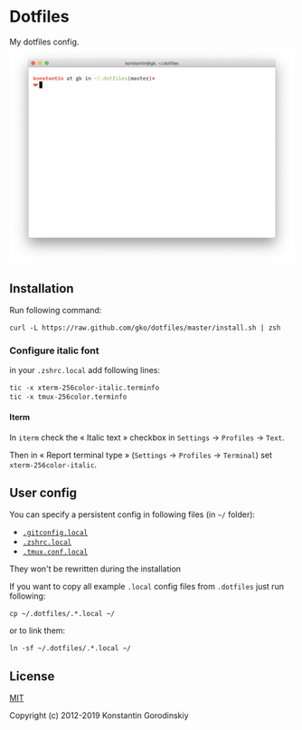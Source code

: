 # Dotfiles

My dotfiles config.
![screenshot](https://github.com/gko/dotfiles/raw/master/screenshot.png)

## Installation

Run following command:
```shell
curl -L https://raw.github.com/gko/dotfiles/master/install.sh | zsh
```

### Configure italic font

in your `.zshrc.local` add following lines:
```shell
tic -x xterm-256color-italic.terminfo
tic -x tmux-256color.terminfo
```

#### Iterm

In `iterm` check the « Italic text » checkbox in `Settings` → `Profiles` → `Text`.

Then in « Report terminal type » (`Settings` → `Profiles` → `Terminal`) set `xterm-256color-italic`.

## User config

You can specify a persistent config in following files (in `~/` folder):
- [`.gitconfig.local`](/.gitconfig.local)
- [`.zshrc.local`](/.zshrc.local)
- [`.tmux.conf.local`](/.tmux.conf.local)

They won't be rewritten during the installation

If you want to copy all example `.local` config files from `.dotfiles` just run following:
```shell
cp ~/.dotfiles/.*.local ~/
```

or to link them:
```shell
ln -sf ~/.dotfiles/.*.local ~/
```

## License

[MIT](http://opensource.org/licenses/MIT)

Copyright (c) 2012-2019 Konstantin Gorodinskiy
